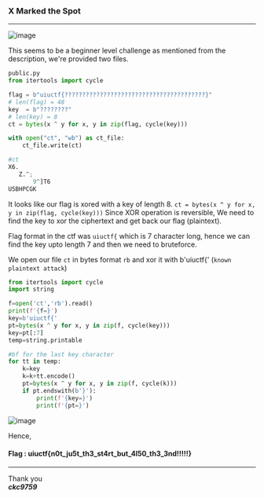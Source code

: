 ### X Marked the Spot

---

![image](https://github.com/ckc9759/CTF_writeups/assets/95117634/dde3c728-eb89-420f-a0bc-9b19dde4b476)

This seems to be a beginner level challenge as mentioned from the description, we're provided two files.

```py
public.py
from itertools import cycle

flag = b"uiuctf{????????????????????????????????????????}"
# len(flag) = 48
key  = b"????????"
# len(key) = 8
ct = bytes(x ^ y for x, y in zip(flag, cycle(key)))

with open("ct", "wb") as ct_file:
    ct_file.write(ct)
```

```py
#ct
X6.
   Z.^;
       9^]T6
U5BHPCGK
```

It looks like our flag is xored with a key of length 8. `ct = bytes(x ^ y for x, y in zip(flag, cycle(key)))`
Since XOR operation is reversible, We need to find the key to xor the ciphertext and get back our flag (plaintext).

Flag format in the ctf was `uiuctf{` which is 7 character long, hence we can find the key upto length 7 and then we need to bruteforce.

We open our file `ct` in bytes format `rb` and xor it with b'uiuctf{' (`known plaintext attack`)

```py
from itertools import cycle
import string

f=open('ct','rb').read()
print(f'{f=}')
key=b'uiuctf{'
pt=bytes(x ^ y for x, y in zip(f, cycle(key)))
key=pt[:7]
temp=string.printable

#bf for the last key character
for tt in temp:
    k=key
    k=k+tt.encode()
    pt=bytes(x ^ y for x, y in zip(f, cycle(k)))
    if pt.endswith(b'}'):
        print(f'{key=}')
        print(f'{pt=}')
```

![image](https://github.com/ckc9759/CTF_writeups/assets/95117634/d1d88c6e-6749-4223-b79d-1f48e3e430e4)

Hence,

#### Flag : uiuctf{n0t_ju5t_th3_st4rt_but_4l50_th3_3nd!!!!!}

---

Thank you  
***ckc9759***
